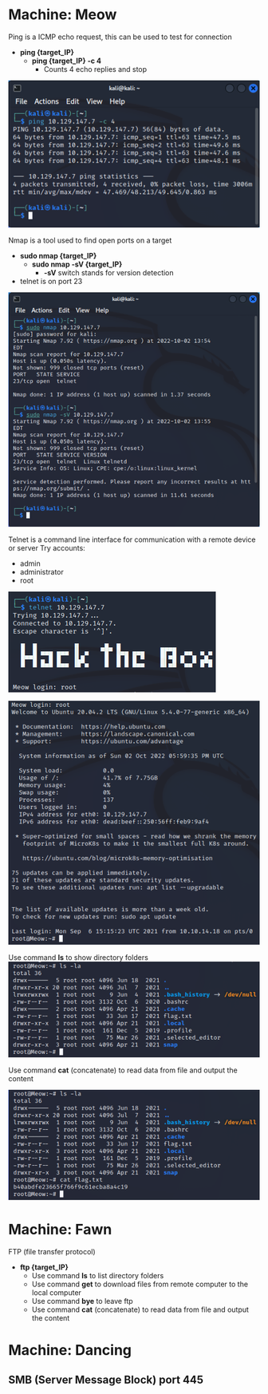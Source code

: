 # Machine: Meow

Ping is a ICMP echo request, this can be used to test for connection
- **ping {target_IP}**
  - **ping {target_IP} -c 4** 
    - Counts 4 echo replies and stop
 
![meow_ping](https://github.com/juliezard/HackTheBox/blob/main/Tier%200/images/meow_ping.png?raw=true)

Nmap is a tool used to find open ports on a target
- **sudo nmap {target_IP}**
  - **sudo nmap -sV {target_IP}**
    - **-sV** switch stands for version detection 
- telnet is on port 23

![meow_nmap](https://github.com/juliezard/HackTheBox/blob/main/Tier%200/images/meow_nmap.png?raw=true)

Telnet is a command line interface for communication with a remote device or server
Try accounts:
- admin
- administrator
- root

![meow_telnet](https://github.com/juliezard/HackTheBox/blob/main/Tier%200/images/meow_telnet.png?raw=true)

![meow_telnet1](https://github.com/juliezard/HackTheBox/blob/main/Tier%200/images/meow_telnet1.png?raw=true)

Use command **ls** to show directory folders
![meow_telnet2](https://github.com/juliezard/HackTheBox/blob/main/Tier%200/images/meow_telnet2.png?raw=true)

Use command **cat** (concatenate) to read data from file and output the content

![meow_telnet3](https://github.com/juliezard/HackTheBox/blob/main/Tier%200/images/meow_telnet3.png?raw=true)

# Machine: Fawn
FTP (file transfer protocol)
- **ftp {target_IP}** 
  - Use command **ls** to list directory folders
  - Use command **get** to download files from remote computer to the local computer
  - Use command **bye** to leave ftp
  - Use command **cat** (concatenate) to read data from file and output the content

# Machine: Dancing
SMB (Server Message Block) port 445
-
